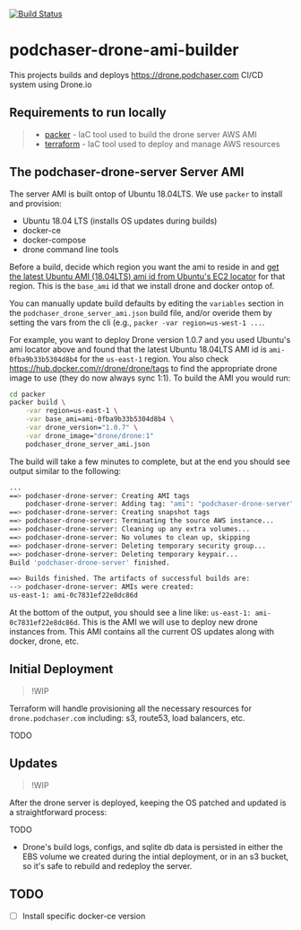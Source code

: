 [![Build Status](https://drone.keithdadkins.me/api/badges/keithdadkins/drone.podchaser.com/status.svg)](https://drone.keithdadkins.me/keithdadkins/drone.podchaser.com)

# podchaser-drone-ami-builder

This projects builds and deploys https://drone.podchaser.com CI/CD system using Drone.io

## Requirements to run locally

> - [packer](https://www.packer.io) - IaC tool used to build the drone server AWS AMI
> - [terraform](https://www.terraform.io) - IaC tool used to deploy and manage AWS resources

## The podchaser-drone-server Server AMI

The server AMI is built ontop of Ubuntu 18.04LTS. We use `packer` to install and provision:

- Ubuntu 18.04 LTS (installs OS updates during builds)
- docker-ce
- docker-compose
- drone command line tools

Before a build, decide which region you want the ami to reside in and [get the latest Ubuntu AMI (18.04LTS) ami id from Ubuntu's EC2 locator](https://cloud-images.ubuntu.com/locator/ec2/) for that region. This is the `base_ami` id that we install drone and docker ontop of.

You can manually update build defaults by editing the `variables` section in the `podchaser_drone_server_ami.json` build file, and/or overide them by setting the vars from the cli (e.g., `packer -var region=us-west-1 ...`.

For example, you want to deploy Drone version 1.0.7 and you used Ubuntu's ami locator above and found that the latest Ubuntu 18.04LTS AMI id is `ami-0fba9b33b5304d8b4` for the `us-east-1` region. You also check https://hub.docker.com/r/drone/drone/tags to find the appropriate drone image to use (they do now always sync 1:1). To build the AMI you would run:

```bash
cd packer
packer build \
    -var region=us-east-1 \
    -var base_ami=ami-0fba9b33b5304d8b4 \
    -var drone_version="1.0.7" \
    -var drone_image="drone/drone:1"
    podchaser_drone_server_ami.json
```

The build will take a few minutes to complete, but at the end you should see output similar to the following:

```bash
...
==> podchaser-drone-server: Creating AMI tags
    podchaser-drone-server: Adding tag: "ami": "podchaser-drone-server"
==> podchaser-drone-server: Creating snapshot tags
==> podchaser-drone-server: Terminating the source AWS instance...
==> podchaser-drone-server: Cleaning up any extra volumes...
==> podchaser-drone-server: No volumes to clean up, skipping
==> podchaser-drone-server: Deleting temporary security group...
==> podchaser-drone-server: Deleting temporary keypair...
Build 'podchaser-drone-server' finished.

==> Builds finished. The artifacts of successful builds are:
--> podchaser-drone-server: AMIs were created:
us-east-1: ami-0c7831ef22e8dc86d
```

At the bottom of the output, you should see a line like: `us-east-1: ami-0c7831ef22e8dc86d`. This is the AMI we will use to deploy new drone instances from. This AMI contains all the current OS updates along with docker, drone, etc.

## Initial Deployment

> !WIP

Terraform will handle provisioning all the necessary resources for `drone.podchaser.com` including: s3, route53, load balancers, etc.

TODO

## Updates

> !WIP

After the drone server is deployed, keeping the OS patched and updated is a straightforward process:

TODO

* Drone's build logs, configs, and sqlite db data is persisted in either the EBS volume we created during the intial deployment, or in an s3 bucket, so it's safe to rebuild and redeploy the server.


## TODO

- [ ] Install specific docker-ce version

